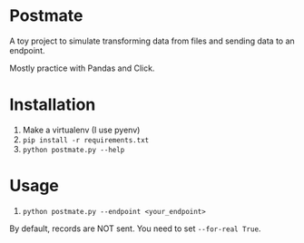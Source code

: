 # Postmate

A toy project to simulate transforming data from files and sending data to an endpoint.

Mostly practice with Pandas and Click.

# Installation

1. Make a virtualenv (I use pyenv)
2. `pip install -r requirements.txt`
3. `python postmate.py --help`

# Usage

1. `python postmate.py --endpoint <your_endpoint>`

By default, records are NOT sent.  You need to set `--for-real True`.


